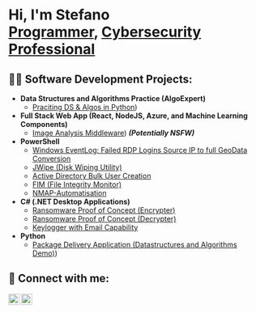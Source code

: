 <h1>Hi, I'm Stefano <br/><a href="https://github.com/stefanolabia">Programmer</a>, <a href="https://www.linkedin.com/in/stefanolab/">Cybersecurity Professional</a> </h1>

<h2>👨‍💻 Software Development Projects:</h2>

- <b>Data Structures and Algorithms Practice (AlgoExpert)</b>
  - [Praciting DS & Algos in Python](https://github.com/stefanolabia/))
- <b>Full Stack Web App (React, NodeJS, Azure, and Machine Learning Components)</b>
  - [Image Analysis Middleware](https://github.com/stefanolabia/)) <b><i>(Potentially NSFW)</b></i>
- <b>PowerShell</b>
  - [Windows EventLog: Failed RDP Logins Source IP to full GeoData Conversion](https://github.com/stefanolabia/)
  - [JWipe (Disk Wiping Utility)](https://github.com/stefanolabia/)
  - [Active Directory Bulk User Creation](https://github.com/stefanolabia/)
  - [FIM (File Integrity Monitor)](https://github.com/stefanolabia/)
  - [NMAP-Automatisation](https://github.com/stefanolabia/NMAP-Automatisation-)
- <b>C# (.NET Desktop Applications)</b>
  - [Ransomware Proof of Concept (Encrypter)](https://github.com/stefanolabia/EncrypterPOC)
  - [Ransomware Proof of Concept (Decrypter)](https://github.com/stefanolabia/DecrypterPOC)
  - [Keylogger with Email Capability](https://github.com/stefanolabia/Key-Logger-With-Email)
- <b>Python</b>
  - [Package Delivery Application (Datastructures and Algorithms Demo)](https://github.com/stefanolabia/))


<h2> 🤳 Connect with me:</h2>

[<img align="left" alt="stefanolabia | LinkedIn" width="22px" src="https://cdn.jsdelivr.net/npm/simple-icons@v3/icons/linkedin.svg" />][linkedin]
[<img align="left" alt="stefanolabia | Instagram" width="22px" src="https://cdn.jsdelivr.net/npm/simple-icons@v3/icons/instagram.svg" />][instagram]

[instagram]: https://www.instagram.com/stefanolab/
[linkedin]: https://linkedin.com/in/stefanolab

<!--
**joshmadakor1/joshmadakor1** is a ✨ _special_ ✨ repository because its `README.md` (this file) appears on your GitHub profile.

Here are some ideas to get you started:

- 🔭 I’m currently working on ...
- 🌱 I’m currently learning ...
- 👯 I’m looking to collaborate on ...
- 🤔 I’m looking for help with ...
- 💬 Ask me about ...
- 📫 How to reach me: ...
- 😄 Pronouns: ...
- ⚡ Fun fact: ...
-->
